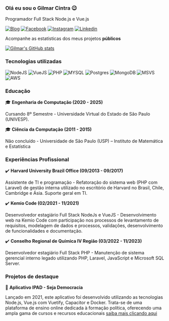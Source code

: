 ### Olá eu sou o Gilmar Cintra 😉

Programador Full Stack Node.js e Vue.js

[![Blog](https://img.shields.io/badge/Medium-12100E?style=for-the-badge&logo=medium&logoColor=white)](https://medium.com/@gilmarcintra)
[![Facebook](https://img.shields.io/badge/Facebook-1877F2?style=for-the-badge&logo=facebook&logoColor=white)](https://www.facebook.com/gilmar.developer)
[![Instagram](https://img.shields.io/badge/Instagram-E4405F?style=for-the-badge&logo=instagram&logoColor=white)](https://www.instagram.com/gilmar.cintra/)
[![Linkedin](https://img.shields.io/badge/LinkedIn-0077B5?style=for-the-badge&logo=linkedin&logoColor=white)](https://www.linkedin.com/in/gilmarcintra/)

Acompanhe as estatísticas dos meus projetos **públicos**

[![Gilmar's GitHub stats](https://github-readme-stats.vercel.app/api?username=gilmar-cintra&show_icons=true)](https://github.com/gilmar-cintra/github-readme-stats)

### Tecnologias utilizadas

![NodeJS](https://img.shields.io/badge/Node.js-43853D?style=for-the-badge&logo=node.js&logoColor=white)
![VueJS](https://img.shields.io/badge/Vue.js-35495E?style=for-the-badge&logo=vue.js&logoColor=4FC08D)
![PHP](https://img.shields.io/badge/PHP-777BB4?style=for-the-badge&logo=php&logoColor=white)
![MYSQL](https://img.shields.io/badge/MySQL-00000F?style=for-the-badge&logo=mysql&logoColor=white)
![Postgres](https://img.shields.io/badge/PostgreSQL-316192?style=for-the-badge&logo=postgresql&logoColor=white)
![MongoDB](https://img.shields.io/badge/MongoDB-4EA94B?style=for-the-badge&logo=mongodb&logoColor=white)
![MSVS](https://img.shields.io/badge/Visual_Studio_Code-0078D4?style=for-the-badge&logo=visual%20studio%20code&logoColor=white)
![AWS](https://img.shields.io/badge/Amazon_AWS-232F3E?style=for-the-badge&logo=amazon-aws&logoColor=white)

### Educação

🎓 **Engenharia de Computação (2020 - 2025)**

Cursando 8º Semestre - Universidade Virtual do Estado de São Paulo (UNIVESP).

🎓 **Ciência da Computação (2011 - 2015)**

Não concluído - Universidade de São Paulo (USP) – Instituto de Matemática e Estatística

### Experiências Profissional

✔️ **Harvard University Brazil Office (09/2013 - 09/2017)**

Assistente de TI e programação - Refatoração do sistema web (PHP com Laravel) de gestão interna utilizado no escritório de Harvard no Brasil, Chile, Cambridge e Ásia. Suporte geral em TI.

✔️ **Kemio Code (02/2021 - 11/2021)**

Desenvolvedor estagiário Full Stack NodeJs e VueJS - Desenvolvimento web na Kemio Code com participação nos processos de levantamento de requisitos, modelagem de dados e processos, validações, desenvolvimento de funcionalidades e documentação.

✔️ **Conselho Regional de Química IV Região (03/2022 - 11/2023)**

Desenvolvedor estagiário Full Stack PHP - Manutenção de sistema gerencial interno legado utilizando PHP, Laravel, JavaScript e Microsoft SQL Server.

### Projetos de destaque

📱 **Aplicativo IPAD - Seja Democracia**

Lançado em 2021, este aplicativo foi desenvolvido utilizando as tecnologias Node.js, Vue.js com Vuetify, Capacitor e Docker. Trata-se de uma plataforma de ensino online dedicada à formação política, oferecendo uma ampla gama de cursos e recursos educacionais [saiba mais clicando aqui](https://play.google.com/store/apps/details?id=br.app.sejademocracia)
